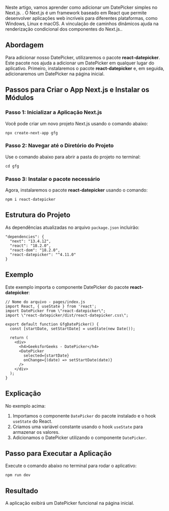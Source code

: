 Neste artigo, vamos aprender como adicionar um DatePicker simples no Next.js. . O Next.js é um framework baseado em React que permite desenvolver aplicações web incríveis para diferentes plataformas, como Windows, Linux e macOS. A vinculação de caminhos dinâmicos ajuda na renderização condicional dos componentes do Next.js..

## Abordagem

Para adicionar nosso DatePicker, utilizaremos o pacote **react-datepicker**. Este pacote nos ajuda a adicionar um DatePicker em qualquer lugar do aplicativo. Primeiro, instalaremos o pacote **react-datepicker** e, em seguida, adicionaremos um DatePicker na página inicial.

## Passos para Criar o App Next.js e Instalar os Módulos

### **Passo 1:** Inicializar a Aplicação Next.js

Você pode criar um novo projeto Next.js usando o comando abaixo:

```
npx create-next-app gfg  
```

### **Passo 2:** Navegar até o Diretório do Projeto

Use o comando abaixo para abrir a pasta do projeto no terminal:

```
cd gfg  
```

### **Passo 3:** Instalar o pacote necessário

Agora, instalaremos o pacote **react-datepicker** usando o comando:

```
npm i react-datepicker  
```

## Estrutura do Projeto

As dependências atualizadas no arquivo `package.json` incluirão:

```
"dependencies": {  
  "next": "13.4.12",  
  "react": "18.2.0",  
  "react-dom": "18.2.0",  
  "react-datepicker": "^4.11.0"  
}  
```

## Exemplo

Este exemplo importa o componente DatePicker do pacote **react-datepicker**:

```
// Nome do arquivo - pages/index.js
import React, { useState } from 'react';  
import DatePicker from \"react-datepicker\";  
import \"react-datepicker/dist/react-datepicker.css\";  

export default function GfgDatePicker() {  
  const [startDate, setStartDate] = useState(new Date());  

  return (  
    <div>  
      <h4>GeeksforGeeks - DatePicker</h4>  
      <DatePicker  
        selected={startDate}  
        onChange={(date) => setStartDate(date)}  
      />  
    </div>  
  );  
}  
```

## Explicação

No exemplo acima:

1. Importamos o componente `DatePicker` do pacote instalado e o hook `useState` do React.
2. Criamos uma variável constante usando o hook `useState` para armazenar os valores.
3. Adicionamos o DatePicker utilizando o componente `DatePicker`.

## Passo para Executar a Aplicação

Execute o comando abaixo no terminal para rodar o aplicativo:

```
npm run dev  
```

## Resultado

A aplicação exibirá um DatePicker funcional na página inicial.


